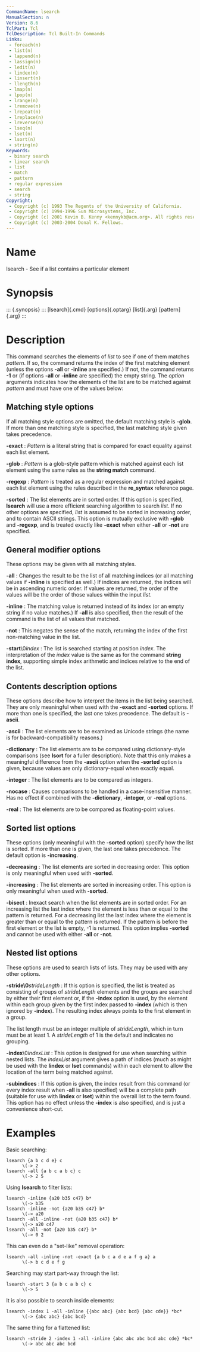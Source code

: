 ```yaml
---
CommandName: lsearch
ManualSection: n
Version: 8.6
TclPart: Tcl
TclDescription: Tcl Built-In Commands
Links:
 - foreach(n)
 - list(n)
 - lappend(n)
 - lassign(n)
 - ledit(n)
 - lindex(n)
 - linsert(n)
 - llength(n)
 - lmap(n)
 - lpop(n)
 - lrange(n)
 - lremove(n)
 - lrepeat(n)
 - lreplace(n)
 - lreverse(n)
 - lseq(n)
 - lset(n)
 - lsort(n)
 - string(n)
Keywords:
 - binary search
 - linear search
 - list
 - match
 - pattern
 - regular expression
 - search
 - string
Copyright:
 - Copyright (c) 1993 The Regents of the University of California.
 - Copyright (c) 1994-1996 Sun Microsystems, Inc.
 - Copyright (c) 2001 Kevin B. Kenny <kennykb@acm.org>. All rights reserved.
 - Copyright (c) 2003-2004 Donal K. Fellows.
---
```


# Name

lsearch - See if a list contains a particular element

# Synopsis

::: {.synopsis} :::
[lsearch]{.cmd} [options]{.optarg} [list]{.arg} [pattern]{.arg}
:::

# Description

This command searches the elements of *list* to see if one of them matches *pattern*.  If so, the command returns the index of the first matching element (unless the options **-all** or **-inline** are specified.) If not, the command returns **-1** or (if options **-all** or **-inline** are specified) the empty string.  The *option* arguments indicates how the elements of the list are to be matched against *pattern* and must have one of the values below:

## Matching style options

If all matching style options are omitted, the default matching style is **-glob**.  If more than one matching style is specified, the last matching style given takes precedence.

**-exact**
: *Pattern* is a literal string that is compared for exact equality against each list element.

**-glob**
: *Pattern* is a glob-style pattern which is matched against each list element using the same rules as the **string match** command.

**-regexp**
: *Pattern* is treated as a regular expression and matched against each list element using the rules described in the **re_syntax** reference page.

**-sorted**
: The list elements are in sorted order.  If this option is specified, **lsearch** will use a more efficient searching algorithm to search *list*.  If no other options are specified, *list* is assumed to be sorted in increasing order, and to contain ASCII strings.  This option is mutually exclusive with **-glob** and **-regexp**, and is treated exactly like **-exact** when either **-all** or **-not** are specified.


## General modifier options

These options may be given with all matching styles.

**-all**
: Changes the result to be the list of all matching indices (or all matching values if **-inline** is specified as well.) If indices are returned, the indices will be in ascending numeric order. If values are returned, the order of the values will be the order of those values within the input *list*.

**-inline**
: The matching value is returned instead of its index (or an empty string if no value matches.)  If **-all** is also specified, then the result of the command is the list of all values that matched.

**-not**
: This negates the sense of the match, returning the index of the first non-matching value in the list.

**-start**\0*index*
: The list is searched starting at position *index*. The interpretation of the *index* value is the same as for the command **string index**, supporting simple index arithmetic and indices relative to the end of the list.


## Contents description options

These options describe how to interpret the items in the list being searched.  They are only meaningful when used with the **-exact** and **-sorted** options.  If more than one is specified, the last one takes precedence.  The default is **-ascii**.

**-ascii**
: The list elements are to be examined as Unicode strings (the name is for backward-compatibility reasons.)

**-dictionary**
: The list elements are to be compared using dictionary-style comparisons (see **lsort** for a fuller description). Note that this only makes a meaningful difference from the **-ascii** option when the **-sorted** option is given, because values are only dictionary-equal when exactly equal.

**-integer**
: The list elements are to be compared as integers.

**-nocase**
: Causes comparisons to be handled in a case-insensitive manner.  Has no effect if combined with the **-dictionary**, **-integer**, or **-real** options.

**-real**
: The list elements are to be compared as floating-point values.


## Sorted list options

These options (only meaningful with the **-sorted** option) specify how the list is sorted.  If more than one is given, the last one takes precedence.  The default option is **-increasing**.

**-decreasing**
: The list elements are sorted in decreasing order.  This option is only meaningful when used with **-sorted**.

**-increasing**
: The list elements are sorted in increasing order.  This option is only meaningful when used with **-sorted**.

**-bisect**
: Inexact search when the list elements are in sorted order. For an increasing list the last index where the element is less than or equal to the pattern is returned. For a decreasing list the last index where the element is greater than or equal to the pattern is returned. If the pattern is before the first element or the list is empty, -1 is returned. This option implies **-sorted** and cannot be used with either **-all** or **-not**.


## Nested list options

These options are used to search lists of lists.  They may be used with any other options.

**-stride\0***strideLength*
: If this option is specified, the list is treated as consisting of groups of *strideLength* elements and the groups are searched by either their first element or, if the **-index** option is used, by the element within each group given by the first index passed to **-index** (which is then ignored by **-index**). The resulting index always points to the first element in a group.


The list length must be an integer multiple of *strideLength*, which in turn must be at least 1. A *strideLength* of 1 is the default and indicates no grouping.

**-index**\0*indexList*
: This option is designed for use when searching within nested lists. The *indexList* argument gives a path of indices (much as might be used with the **lindex** or **lset** commands) within each element to allow the location of the term being matched against.

**-subindices**
: If this option is given, the index result from this command (or every index result when **-all** is also specified) will be a complete path (suitable for use with **lindex** or **lset**) within the overall list to the term found.  This option has no effect unless the **-index** is also specified, and is just a convenience short-cut.


# Examples

Basic searching:

```
lsearch {a b c d e} c
      \(-> 2
lsearch -all {a b c a b c} c
      \(-> 2 5
```

Using **lsearch** to filter lists:

```
lsearch -inline {a20 b35 c47} b*
      \(-> b35
lsearch -inline -not {a20 b35 c47} b*
      \(-> a20
lsearch -all -inline -not {a20 b35 c47} b*
      \(-> a20 c47
lsearch -all -not {a20 b35 c47} b*
      \(-> 0 2
```

This can even do a "set-like" removal operation:

```
lsearch -all -inline -not -exact {a b c a d e a f g a} a
      \(-> b c d e f g
```

Searching may start part-way through the list:

```
lsearch -start 3 {a b c a b c} c
      \(-> 5
```

It is also possible to search inside elements:

```
lsearch -index 1 -all -inline {{abc abc} {abc bcd} {abc cde}} *bc*
      \(-> {abc abc} {abc bcd}
```

The same thing for a flattened list:

```
lsearch -stride 2 -index 1 -all -inline {abc abc abc bcd abc cde} *bc*
      \(-> abc abc abc bcd
```

